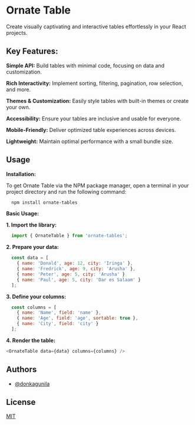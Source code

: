 
# Ornate Table

Create visually captivating and interactive tables effortlessly in your React projects.

## Key Features:

**Simple API:** Build tables with minimal code, focusing on data and customization.

**Rich Interactivity:** Implement sorting, filtering, pagination, row selection, and more.

**Themes & Customization:** Easily style tables with built-in themes or create your own.

**Accessibility:** Ensure your tables are inclusive and usable for everyone.

**Mobile-Friendly:** Deliver optimized table experiences across devices.

**Lightweight:** Maintain optimal performance with a small bundle size.


## Usage

**Installation:** 

To get Ornate Table via the NPM package manager, open a terminal in your project directory and run the following command:

```bash
  npm install ornate-tables
```

**Basic Usage:**

**1. Import the library:**
```javascript
  import { OrnateTable } from 'ornate-tables';
```

**2. Prepare your data:**
```javascript
  const data = [
    { name: 'Donald', age: 12, city: 'Iringa' },
    { name: 'Fredrick', age: 9, city: 'Arusha' },
    { name: 'Peter', age: 5, city: 'Arusha' }
    { name: 'Paul', age: 5, city: 'Dar es Salaam' }
  ];
```

**3. Define your columns:**
```javascript
  const columns = [
    { name: 'Name', field: 'name' },
    { name: 'Age', field: 'age', sortable: true },
    { name: 'City', field: 'city' }
  ];
```

**4. Render the table:**
```javascript
<OrnateTable data={data} columns={columns} />
```

## Authors

- [@donkagunila](https://www.github.com/donkagunila)


## License

[MIT](https://choosealicense.com/licenses/mit/)

